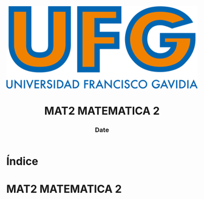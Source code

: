 <!-- title: MAT2 MATEMATICA 2 -->

<link rel="stylesheet" href="../../static/style.css">

<script defer src="../../static/script.js"></script>

<header>

<img src="../../static/logo.png">

# MAT2 MATEMATICA 2 <!-- omit in toc -->

### Date <!-- omit in toc -->

</header>

<toc>

# Índice <!-- omit in toc -->

</toc>

# MAT2 MATEMATICA 2
